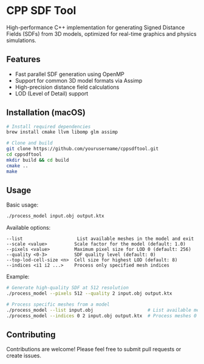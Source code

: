 # CPP SDF Tool

High-performance C++ implementation for generating Signed Distance Fields (SDFs) from 3D models, optimized for real-time graphics and physics simulations.

## Features
- Fast parallel SDF generation using OpenMP
- Support for common 3D model formats via Assimp
- High-precision distance field calculations
- LOD (Level of Detail) support

## Installation (macOS)

```bash
# Install required dependencies
brew install cmake llvm libomp glm assimp

# Clone and build
git clone https://github.com/yourusername/cppsdftool.git
cd cppsdftool
mkdir build && cd build
cmake ..
make
```

## Usage

Basic usage:
```bash
./process_model input.obj output.ktx
```

Available options:
```
--list                    List available meshes in the model and exit
--scale <value>          Scale factor for the model (default: 1.0)
--pixels <value>         Maximum pixel size for LOD 0 (default: 256)
--quality <0-3>          SDF quality level (default: 0)
--top-lod-cell-size <n>  Cell size for highest LOD (default: 8)
--indices <i1 i2 ...>    Process only specified mesh indices
```

Example:
```bash
# Generate high-quality SDF at 512 resolution
./process_model --pixels 512 --quality 2 input.obj output.ktx

# Process specific meshes from a model
./process_model --list input.obj                    # List available meshes
./process_model --indices 0 2 input.obj output.ktx  # Process meshes 0 and 2
```

## Contributing

Contributions are welcome! Please feel free to submit pull requests or create issues.